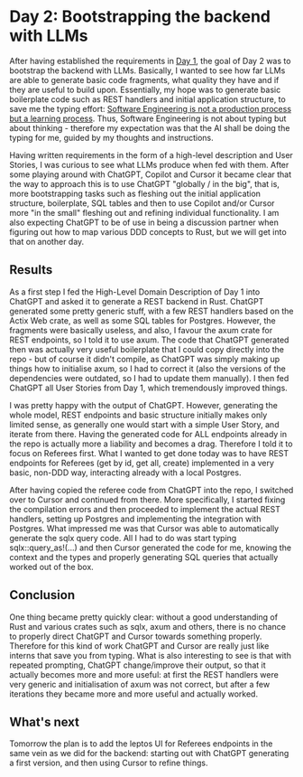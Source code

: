 # Day 2: Bootstrapping the backend with LLMs

After having established the requirements in [Day 1](../day1/README.md), the goal of Day 2 was to bootstrap the backend with LLMs. Basically, I wanted to see how far LLMs are able to generate basic code fragments, what quality they have and if they are useful to build upon. Essentially, my hope was to generate basic boilerplate code such as REST handlers and initial application structure, to save me the typing effort: [Software Engineering is not a production process but a learning process](https://www.lambdabytes.io/posts/selearning/). Thus, Software Engineering is not about typing but about thinking - therefore my expectation was that the AI shall be doing the typing for me, guided by my thoughts and instructions.

Having written requirements in the form of a high-level description and User Stories, I was curious to see what LLMs produce when fed with them. After some playing around with ChatGPT, Copilot and Cursor it became clear that the way to approach this is to use ChatGPT "globally / in the big", that is, more bootstrapping tasks such as fleshing out the initial application structure, boilerplate, SQL tables and then to use Copilot and/or Cursor more "in the small" fleshing out and refining individual functionality. I am also expecting ChatGPT to be of use in being a discussion partner when figuring out how to map various DDD concepts to Rust, but we will get into that on another day.

## Results

As a first step I fed the High-Level Domain Description of Day 1 into ChatGPT and asked it to generate a REST backend in Rust. ChatGPT generated some pretty generic stuff, with a few REST handlers based on the Actix Web crate, as well as some SQL tables for Postgres. However, the fragments were basically useless, and also, I favour the axum crate for REST endpoints, so I told it to use axum. The code that ChatGPT generated then was actually very useful boilerplate that I could copy directly into the repo - but of course it didn't compile, as ChatGPT was simply making up things how to initialise axum, so I had to correct it (also the versions of the dependencies were outdated, so I had to update them manually). I then fed ChatGPT all User Stories from Day 1, which tremendously improved things.

I was pretty happy with the output of ChatGPT. However, generating the whole model, REST endpoints and basic structure initially makes only limited sense, as generally one would start with a simple User Story, and iterate from there. Having the generated code for ALL endpoints already in the repo is actually more a liability and becomes a drag. Therefore I told it to focus on Referees first. What I wanted to get done today was to have REST endpoints for Referees (get by id, get all, create) implemented in a very basic, non-DDD way, interacting already with a local Postgres.

After having copied the referee code from ChatGPT into the repo, I switched over to Cursor and continued from there. More specifically, I started fixing the compilation errors and then proceeded to implement the actual REST handlers, setting up Postgres and implementing the integration with Postgres. What impressed me was that Cursor was able to automatically generate the sqlx query code. All I had to do was start typing sqlx::query_as!(...) and then Cursor generated the code for me, knowing the context and the types and properly generating SQL queries that actually worked out of the box.

## Conclusion

One thing became pretty quickly clear: without a good understanding of Rust and various crates such as sqlx, axum and others, there is no chance to properly direct ChatGPT and Cursor towards something properly. Therefore for this kind of work ChatGPT and Cursor are really just like interns that save you from typing. What is also interesting to see is that with repeated prompting, ChatGPT change/improve their output, so that it actually becomes more and more useful: at first the REST handlers were very generic and initialisation of axum was not correct, but after a few iterations they became more and more useful and actually worked.

## What's next

Tomorrow the plan is to add the leptos UI for Referees endpoints in the same vein as we did for the backend: starting out with ChatGPT generating a first version, and then using Cursor to refine things.
